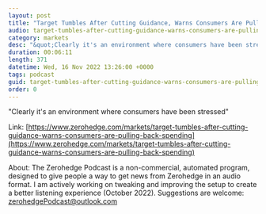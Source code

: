 ```yaml
---
layout: post
title: "Target Tumbles After Cutting Guidance, Warns Consumers Are Pulling Back On Spending"
audio: target-tumbles-after-cutting-guidance-warns-consumers-are-pulling-back-spending-0
category: markets
desc: "&quot;Clearly it's an environment where consumers have been stressed&quot;"
duration: 00:06:11
length: 371
datetime: Wed, 16 Nov 2022 13:26:00 +0000
tags: podcast
guid: target-tumbles-after-cutting-guidance-warns-consumers-are-pulling-back-spending-0
order: 0
---
```

&quot;Clearly it's an environment where consumers have been stressed&quot;

Link: [https://www.zerohedge.com/markets/target-tumbles-after-cutting-guidance-warns-consumers-are-pulling-back-spending](https://www.zerohedge.com/markets/target-tumbles-after-cutting-guidance-warns-consumers-are-pulling-back-spending)

About: The Zerohedge Podcast is a non-commercial, automated program, designed to give people a way to get news from Zerohedge in an audio format.  I am actively working on tweaking and improving the setup to create a better listening experience (October 2022).  Suggestions are welcome: [zerohedgePodcast@outlook.com](mailto:zerohedgePodcast@outlook.com)